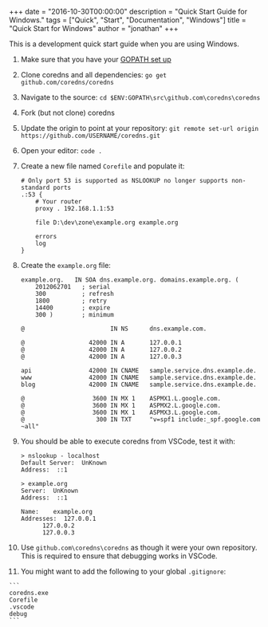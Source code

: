 +++
date = "2016-10-30T00:00:00"
description = "Quick Start Guide for Windows."
tags = ["Quick", "Start", "Documentation", "Windows"]
title = "Quick Start for Windows"
author = "jonathan"
+++

This is a development quick start guide when you are using Windows.

1.  Make sure that you have your [GOPATH set up](http://www.wadewegner.com/2014/12/easy-go-programming-setup-for-windows/)

2.  Clone coredns and all dependencies:
      `go get github.com/coredns/coredns`

3.  Navigate to the source:
      `cd $ENV:GOPATH\src\github.com\coredns\coredns`

4.  Fork (but not clone) coredns

5.  Update the origin to point at your repository:
      `git remote set-url origin https://github.com/USERNAME/coredns.git`

6.  Open your editor: `code .`

7.  Create a new file named `Corefile` and populate it:
      ```
      # Only port 53 is supported as NSLOOKUP no longer supports non-standard ports
      .:53 {
          # Your router
          proxy . 192.168.1.1:53
          
          file D:\dev\zone\example.org example.org

          errors
          log
      }
      ```

8.  Create the `example.org` file:
      ```
      example.org.   IN SOA dns.example.org. domains.example.org. (
          2012062701   ; serial
          300          ; refresh
          1800         ; retry
          14400        ; expire
          300 )        ; minimum

      @                        IN NS      dns.example.com.

      @                  42000 IN A       127.0.0.1
      @                  42000 IN A       127.0.0.2
      @                  42000 IN A       127.0.0.3

      api                42000 IN CNAME   sample.service.dns.example.de.
      www                42000 IN CNAME   sample.service.dns.example.de.
      blog               42000 IN CNAME   sample.service.dns.example.de.

      @                   3600 IN MX 1    ASPMX1.L.google.com.
      @                   3600 IN MX 1    ASPMX2.L.google.com.
      @                   3600 IN MX 1    ASPMX3.L.google.com.
      @                    300 IN TXT     "v=spf1 include:_spf.google.com ~all"
      ```

9.  You should be able to execute coredns from VSCode, test it with:
      ```
    > nslookup - localhost
    Default Server:  UnKnown
    Address:  ::1

    > example.org
    Server:  UnKnown
    Address:  ::1

    Name:    example.org
    Addresses:  127.0.0.1
            127.0.0.2
            127.0.0.3
      ```

10.  Use `github.com\coredns\coredns` as though it were your own repository. This is required to ensure that debugging works in VSCode.

11.  You might want to add the following to your global `.gitignore`:

    ```
    coredns.exe
    Corefile
    .vscode
    debug
    ```
